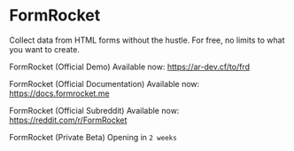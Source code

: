 # FormRocket 
Collect data from HTML forms without the hustle. For free, no limits to what you want to create.

FormRocket (Official Demo) Available now: https://ar-dev.cf/to/frd

FormRocket (Official Documentation) Available now: https://docs.formrocket.me

FormRocket (Official Subreddit) Available now: https://reddit.com/r/FormRocket

FormRocket (Private Beta) Opening in `2 weeks`
